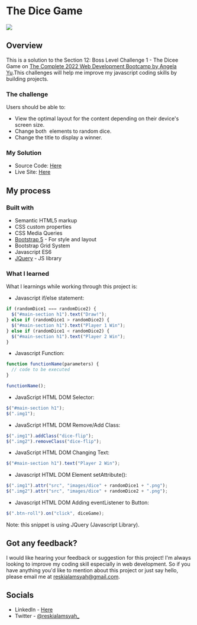 # The Dice Game

![](https://media1.giphy.com/media/Qb3VOnPIFW7Vc0LnyH/giphy.gif)

## Overview

This is a solution to the Section 12: Boss Level Challenge 1 - The Dicee Game on [The Complete 2022 Web Development Bootcamp by Angela Yu](https://www.udemy.com/course/the-complete-web-development-bootcamp/).This challenges will help me improve my javascript coding skills by building projects.

### The challenge

Users should be able to:

- View the optimal layout for the content depending on their device's screen size.
- Change both <img> elements to random dice.
- Change the title to display a winner.

### My Solution

- Source Code: [Here](https://github.com/Chillie15/dice-game)
- Live Site: [Here](https://chillie15.github.io/dice-game/)

## My process

### Built with

- Semantic HTML5 markup
- CSS custom properties
- CSS Media Queries
- [Bootstrap 5](https://getbootstrap.com/) - For style and layout
- Bootstrap Grid System
- Javascript ES6
- [JQuery](https://jquery.com/) - JS library

### What I learned

What I learnings while working through this project is:

- Javascript if/else statement:

```js
if (randomDice1 === randomDice2) {
  $("#main-section h1").text("Draw!");
} else if (randomDice1 > randomDice2) {
  $("#main-section h1").text("Player 1 Win");
} else if (randomDice1 < randomDice2) {
  $("#main-section h1").text("Player 2 Win");
}
```

- Javascript Function:

```js
function functionName(parameters) {
  // code to be executed
}

functionName();
```

- JavaScript HTML DOM Selector:

```js
$("#main-section h1");
$(".img1");
```

- JavaScript HTML DOM Remove/Add Class:

```js
$(".img1").addClass("dice-flip");
$(".img2").removeClass("dice-flip");
```

- JavaScript HTML DOM Changing Text:

```js
$("#main-section h1").text("Player 2 Win");
```

- Javascript HTML DOM Element setAttribute():

```js
$(".img1").attr("src", "images/dice" + randomDice1 + ".png");
$(".img2").attr("src", "images/dice" + randomDice2 + ".png");
```

- Javascript HTML DOM Adding eventListener to Button:

```js
$(".btn-roll").on("click", diceGame);
```

Note: this snippet is using JQuery (Javascript Library).

## Got any feedback?

I would like hearing your feedback or suggestion for this project! I'm always looking to improve my coding skill especially in web development. So if you have anything you'd like to mention about this project or just say hello, please email me at [reskialamsyah@gmail.com](mailto:reskialamsyah@gmail.com?subject=Feedback%20-%20The%20Dice%20Game%20Project).

## Socials

- LinkedIn - [Here](https://www.linkedin.com/in/resky-alamsyah-656652212/)
- Twitter - [@reskialamsyah\_](https://twitter.com/reskialamsyah_)
